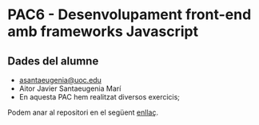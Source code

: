 # PAC6 - Desenvolupament front-end amb frameworks Javascript

## Dades del alumne

- asantaeugenia@uoc.edu
- Aitor Javier Santaeugenia Marí
- En aquesta PAC hem realitzat diversos exercicis;


Podem anar al repositori en el següent [enllaç](https://github.com/AitorSantaeugenia/PAC5_DFFJ).